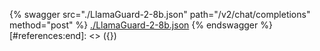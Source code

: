 [#references:start]: <> ({ "template": "openapi" })
{% swagger src="./LlamaGuard-2-8b.json" path="/v2/chat/completions" method="post" %}
[./LlamaGuard-2-8b.json](./LlamaGuard-2-8b.json)
{% endswagger %}
[#references:end]: <> ({})